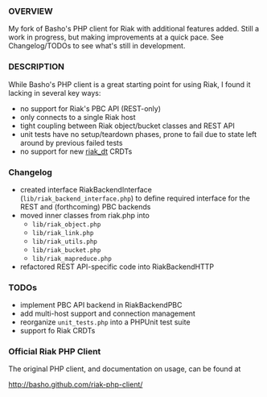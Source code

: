 ### OVERVIEW 
My fork of Basho's PHP client for Riak with additional features added. Still a work in progress, but making improvements at a quick pace. See Changelog/TODOs to see what's still in development.

### DESCRIPTION 
While Basho's PHP client is a great starting point for using Riak, I found it lacking in several key ways:

  * no support for Riak's PBC API (REST-only)
  * only connects to a single Riak host
  * tight coupling between Riak object/bucket classes and REST API
  * unit tests have no setup/teardown phases, prone to fail due to state left around by previous failed tests
  * no support for new [riak_dt](https://github.com/basho/riak_dt) CRDTs

### Changelog 
  * created interface RiakBackendInterface (`lib/riak_backend_interface.php`)  to define required interface for the REST and (forthcoming) PBC backends
  * moved inner classes from riak.php into
      * `lib/riak_object.php`
      * `lib/riak_link.php`
      * `lib/riak_utils.php`
      * `lib/riak_bucket.php`
      * `lib/riak_mapreduce.php`
  * refactored REST API-specific code into RiakBackendHTTP

### TODOs 
  * implement PBC API backend in RiakBackendPBC
  * add multi-host support and connection management
  * reorganize `unit_tests.php` into a PHPUnit test suite
  * support fo Riak CRDTs

### Official Riak PHP Client 
The original PHP client, and documentation on usage, can be found at

<http://basho.github.com/riak-php-client/>

